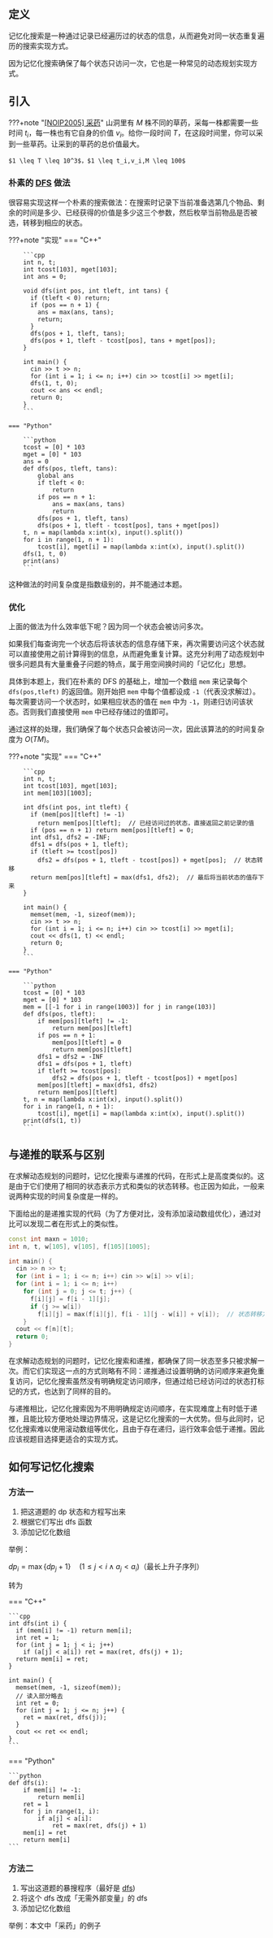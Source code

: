 ## 定义

记忆化搜索是一种通过记录已经遍历过的状态的信息，从而避免对同一状态重复遍历的搜索实现方式。

因为记忆化搜索确保了每个状态只访问一次，它也是一种常见的动态规划实现方式。

## 引入

???+note "[[NOIP2005] 采药](https://www.luogu.com.cn/problem/P1048)"
    山洞里有 $M$ 株不同的草药，采每一株都需要一些时间 $t_i$，每一株也有它自身的价值 $v_i$。给你一段时间 $T$，在这段时间里，你可以采到一些草药。让采到的草药的总价值最大。
    
    $1 \leq T \leq 10^3$，$1 \leq t_i,v_i,M \leq 100$

### 朴素的 [DFS](../search/dfs.md) 做法

很容易实现这样一个朴素的搜索做法：在搜索时记录下当前准备选第几个物品、剩余的时间是多少、已经获得的价值是多少这三个参数，然后枚举当前物品是否被选，转移到相应的状态。

???+note "实现"
    === "C++"
    
        ```cpp
        int n, t;
        int tcost[103], mget[103];
        int ans = 0;
    
        void dfs(int pos, int tleft, int tans) {
          if (tleft < 0) return;
          if (pos == n + 1) {
            ans = max(ans, tans);
            return;
          }
          dfs(pos + 1, tleft, tans);
          dfs(pos + 1, tleft - tcost[pos], tans + mget[pos]);
        }
    
        int main() {
          cin >> t >> n;
          for (int i = 1; i <= n; i++) cin >> tcost[i] >> mget[i];
          dfs(1, t, 0);
          cout << ans << endl;
          return 0;
        }
        ```
    
    === "Python"
    
        ```python
        tcost = [0] * 103
        mget = [0] * 103
        ans = 0
        def dfs(pos, tleft, tans):
            global ans
            if tleft < 0:
                return
            if pos == n + 1:
                ans = max(ans, tans)
                return
            dfs(pos + 1, tleft, tans)
            dfs(pos + 1, tleft - tcost[pos], tans + mget[pos])
        t, n = map(lambda x:int(x), input().split())
        for i in range(1, n + 1):
            tcost[i], mget[i] = map(lambda x:int(x), input().split())
        dfs(1, t, 0)
        print(ans)
        ```

这种做法的时间复杂度是指数级别的，并不能通过本题。

### 优化

上面的做法为什么效率低下呢？因为同一个状态会被访问多次。

如果我们每查询完一个状态后将该状态的信息存储下来，再次需要访问这个状态就可以直接使用之前计算得到的信息，从而避免重复计算。这充分利用了动态规划中很多问题具有大量重叠子问题的特点，属于用空间换时间的「记忆化」思想。

具体到本题上，我们在朴素的 DFS 的基础上，增加一个数组 `mem` 来记录每个 `dfs(pos,tleft)` 的返回值。刚开始把 `mem` 中每个值都设成 `-1`（代表没求解过）。每次需要访问一个状态时，如果相应状态的值在 `mem` 中为 `-1`，则递归访问该状态。否则我们直接使用 `mem` 中已经存储过的值即可。

通过这样的处理，我们确保了每个状态只会被访问一次，因此该算法的的时间复杂度为 $O(TM)$。

???+note "实现"
    === "C++"
    
        ```cpp
        int n, t;
        int tcost[103], mget[103];
        int mem[103][1003];
    
        int dfs(int pos, int tleft) {
          if (mem[pos][tleft] != -1)
            return mem[pos][tleft];  // 已经访问过的状态，直接返回之前记录的值
          if (pos == n + 1) return mem[pos][tleft] = 0;
          int dfs1, dfs2 = -INF;
          dfs1 = dfs(pos + 1, tleft);
          if (tleft >= tcost[pos])
            dfs2 = dfs(pos + 1, tleft - tcost[pos]) + mget[pos];  // 状态转移
          return mem[pos][tleft] = max(dfs1, dfs2);  // 最后将当前状态的值存下来
        }
    
        int main() {
          memset(mem, -1, sizeof(mem));
          cin >> t >> n;
          for (int i = 1; i <= n; i++) cin >> tcost[i] >> mget[i];
          cout << dfs(1, t) << endl;
          return 0;
        }
        ```
    
    === "Python"
    
        ```python
        tcost = [0] * 103
        mget = [0] * 103
        mem = [[-1 for i in range(1003)] for j in range(103)]
        def dfs(pos, tleft):
            if mem[pos][tleft] != -1:
                return mem[pos][tleft]
            if pos == n + 1:
                mem[pos][tleft] = 0
                return mem[pos][tleft]
            dfs1 = dfs2 = -INF
            dfs1 = dfs(pos + 1, tleft)
            if tleft >= tcost[pos]:
                dfs2 = dfs(pos + 1, tleft - tcost[pos]) + mget[pos]
            mem[pos][tleft] = max(dfs1, dfs2)
            return mem[pos][tleft]
        t, n = map(lambda x:int(x), input().split())
        for i in range(1, n + 1):
            tcost[i], mget[i] = map(lambda x:int(x), input().split())
        print(dfs(1, t))
        ```

## 与递推的联系与区别

在求解动态规划的问题时，记忆化搜索与递推的代码，在形式上是高度类似的。这是由于它们使用了相同的状态表示方式和类似的状态转移。也正因为如此，一般来说两种实现的时间复杂度是一样的。

下面给出的是递推实现的代码（为了方便对比，没有添加滚动数组优化），通过对比可以发现二者在形式上的类似性。

```cpp
const int maxn = 1010;
int n, t, w[105], v[105], f[105][1005];

int main() {
  cin >> n >> t;
  for (int i = 1; i <= n; i++) cin >> w[i] >> v[i];
  for (int i = 1; i <= n; i++)
    for (int j = 0; j <= t; j++) {
      f[i][j] = f[i - 1][j];
      if (j >= w[i])
        f[i][j] = max(f[i][j], f[i - 1][j - w[i]] + v[i]);  // 状态转移方程
    }
  cout << f[n][t];
  return 0;
}
```

在求解动态规划的问题时，记忆化搜索和递推，都确保了同一状态至多只被求解一次。而它们实现这一点的方式则略有不同：递推通过设置明确的访问顺序来避免重复访问，记忆化搜索虽然没有明确规定访问顺序，但通过给已经访问过的状态打标记的方式，也达到了同样的目的。

与递推相比，记忆化搜索因为不用明确规定访问顺序，在实现难度上有时低于递推，且能比较方便地处理边界情况，这是记忆化搜索的一大优势。但与此同时，记忆化搜索难以使用滚动数组等优化，且由于存在递归，运行效率会低于递推。因此应该视题目选择更适合的实现方式。

## 如何写记忆化搜索

### 方法一

1. 把这道题的 dp 状态和方程写出来
2. 根据它们写出 dfs 函数
3. 添加记忆化数组

举例：

$dp_{i} = \max\{dp_{j}+1\}\quad (1 \leq j < i \land a_{j}<a_{i})$（最长上升子序列）

转为

=== "C++"

    ```cpp
    int dfs(int i) {
      if (mem[i] != -1) return mem[i];
      int ret = 1;
      for (int j = 1; j < i; j++)
        if (a[j] < a[i]) ret = max(ret, dfs(j) + 1);
      return mem[i] = ret;
    }

    int main() {
      memset(mem, -1, sizeof(mem));
      // 读入部分略去
      int ret = 0;
      for (int j = 1; j <= n; j++) {
        ret = max(ret, dfs(j));
      }
      cout << ret << endl;
    }
    ```

=== "Python"

    ```python
    def dfs(i):
        if mem[i] != -1:
            return mem[i]
        ret = 1
        for j in range(1, i):
            if a[j] < a[i]:
                ret = max(ret, dfs(j) + 1)
        mem[i] = ret
        return mem[i]
    ```

### 方法二

1. 写出这道题的暴搜程序（最好是 [dfs](../search/dfs.md))
2. 将这个 dfs 改成「无需外部变量」的 dfs
3. 添加记忆化数组

举例：本文中「采药」的例子
